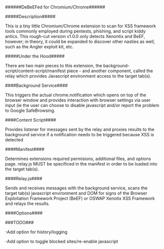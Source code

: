 ######DeBeEFed for Chromium/Chrome######

#####Description#####

This is a tiny little Chromium/Chrome extension to scan for XSS framework tools commonly employed during pentests, phishing, and script kiddy antics. This rough-cut version v1.0.0 only detects Xenontix and BeEF, however; in theory, it could be expanded to discover other nasties as well, such as the Angler exploit kit, etc.

#####Under the Hood#####

There are two main pieces to this extension, the background-script/content-script/manifest piece - and another component, called the relay which provides Javascript environment access to the target tab(s). 

####Background Service####

This triggers the actual chrome.notification which opens on top of the browser window and provides interaction with browser settings via user input (ie the user can choose to disable javascript and/or report the problem to Google SafeBrowsing.

####Content Script####

Provides listener for messages sent by the relay and proxies results to the background service if a notification needs to be triggered because XSS is detected

####Manifest####

Determines extensions required permisions, additional files, and options page. relay.js MUST be specificed in the manifest in order to be loaded into the target tab(s).

####Relay.js####

Sends and receives messages with the background service, scans the target tab(s) javascript environment and DOM for signs of the Browser Exploitation Framework Project (BeEF) or OSWAP Xenotix XSS Framework and relays the results.

####Options####

###TODO###

-Add option for history/logging

-Add option to toggle blocked sites/re-enable javascript

